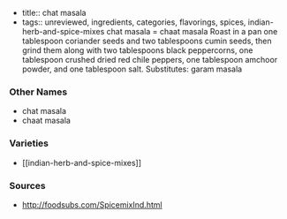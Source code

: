 - title:: chat masala
- tags:: unreviewed, ingredients, categories, flavorings, spices, indian-herb-and-spice-mixes
chat masala = chaat masala Roast in a pan one tablespoon coriander seeds and two tablespoons cumin seeds, then grind them along with two tablespoons black peppercorns, one tablespoon crushed dried red chile peppers, one tablespoon amchoor powder, and one tablespoon salt. Substitutes: garam masala

### Other Names

* chat masala
* chaat masala

### Varieties

* [[indian-herb-and-spice-mixes]]

### Sources
* http://foodsubs.com/SpicemixInd.html
